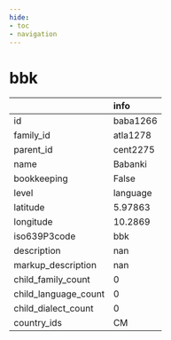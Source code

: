 ```yaml
---
hide:
- toc
- navigation
---
```

# bbk
|                      | info     |
|:---------------------|:---------|
| id                   | baba1266 |
| family_id            | atla1278 |
| parent_id            | cent2275 |
| name                 | Babanki  |
| bookkeeping          | False    |
| level                | language |
| latitude             | 5.97863  |
| longitude            | 10.2869  |
| iso639P3code         | bbk      |
| description          | nan      |
| markup_description   | nan      |
| child_family_count   | 0        |
| child_language_count | 0        |
| child_dialect_count  | 0        |
| country_ids          | CM       |